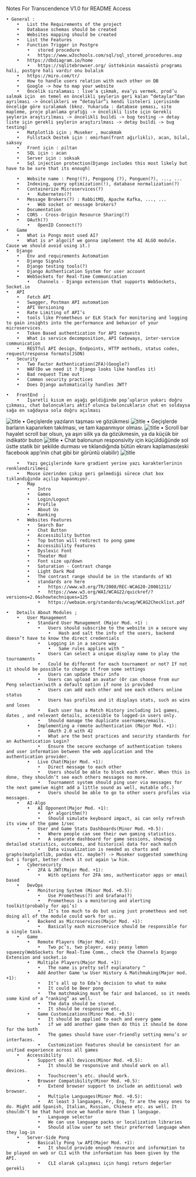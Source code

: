 Notes For Transcendence V1.0 for README Access

    • General :
        •	List the Requirements of the project
        •	Database schemas should be created
        •	Websites mapping should be created
        •	List the Features
        •	Function Trigger in Postgre
            •	stored procedure
            •	https://www.w3schools.com/sql/sql_stored_procedures.asp
        •	https://dbdiagram.io/home
            •	https://sqlitebrowser.org/ üsttekinin masaüstü programı hali, postgre hali vardır onu bulalım
        •	https://miro.com/tr/
        •	How to handle users relation with each other on DB
        •	Google -> how to map your website
        •	Öncelik sıralaması : live’a çıkmak, eva’yı vermek, prod’u salmak için  en temel en öncelikli şeylerin geri kalan “detaylar”dan ayrılması -> öncelikleri ve “detaylar”ı kendi listeleri içerisinde önceliğe göre sıralamak (bknz. Yukarıda : database şeması, site mapleme, proje planlama grafiği -> öncelikli liste için Gerekli şeylerin araştırılması -> öncelikli buildi -> bug testing -> detay liste için gerekli şeylerin araştırılması -> detay buildi -> bug testing)
        •	Matplotlib için ; Museker , mucakmak
        •	Fullstack Destek için : emirhan(front ağırlıklı), acan, bilal, saksoy
        •	Front için : piltan
        •	SQL için : acan
        •	Server için : soksak
        •	Sql injection protection(Django includes this most likely but have to be sure that its enough)

        •	Website name : Peng!(?), Pengpong (?), Ponguen(?), ..., ...
        •	Indexing, query optimization(!), database normalization(?)
        •	Containerize Microservices(?)
            •	Kubernetes(?)
        •	Message Brokers(?) : RabbitMQ, Apache Kafka, ..., ...
            •	Web socket or message brokers?
        •	Documentation
        •	CORS - Cross-Origin Resource Sharing(?)
        •	OAuth(?)
            •	OpenID Connect(?)
    •	Game
        •	What is Pongs most used AI?
        •	What is a* algo(if we gonna implement the AI ALGO module. Cause we should avoid using it.)
    •	Django
        •	Env and requirements Automation
        •	Django Signals
        •	Django testing tools(?)
        •	Django Authentication System for user account
        •	WebSockets for Real-Time Communication
            •	Channels - Django extension that supports WebSockets, Socket.io
    •	API
        •	Fetch API
        •	Swagger, Postman API automation
        •	API Versioning
        •	Rate Limiting of API’s
        •	tools like Prometheus or ELK Stack for monitoring and logging to gain insights into the performance and behavior of your microservices.
        •	Token Based authentication for API requests
        •	What is service decomposition, API Gateways, inter-service communication
        •	RESTful API design, Endpoints, HTTP methods, status codes, request/response formats(JSON)
    •	Security
        •	Two Factor Authentication(2FA)(Google?)
        •	WAF(Do we need it ? Django looks like handles it)
        •	Bad request Time out
        •	Common security practices
        •	Does Django automatically handles JWT?

    •	FrontEnd  ;
        •	İşaretli kısım en aşağı geldiğinde pop’upların yukarı doğru çıkması, chat baloncukları aktif olunca baloncukların chat en soldaysa sağa en sağdaysa sola doğru açılması
![title](Images/Chat%20Box%20Collision%20Fix.png)
        •	Geçişlerde yazıların taşması ve gözükmesi
![title](Images/Text%20Overlap%20With%20Bar%20Fix.png)
        •	Geçişlerde barların kapanırken takılması, ve tam kapanmıyor olması.
![title](Images/Bar's%20Closing%20Fix.png)
        •	Scroll bar hayalet scroll bar olsun, ya aşırı silik ya da gözükmesin, ya da küçük bir indikatör buton
![title](Images/Scroll%20Bar%20Fix.png)
        •	Chat balonunun responsivity için küçüldüğünde sol üstte statik bir şekilde durması ve tıklandığında bütün ekranı kaplaması(eski facebook app’inin chat gibi bir görüntü olabilir)
![title](Images/Chat%20Box%20Responsive%20Fix.png)

        •	Yazı geçişlerinde kare gradient yerine yazı karakterlerinin renklendirilmesi
        •	Mouse üzerinden çıkıp geri gelmediği sürece chat box tıklandığında açılıp kapanmıyor.
        •	Map
            •	Intro
            •	Games
            •	Login/Logout
            •	Profile
            •	About Us
            •	Ranking
        •	Websites Features
            •	Search Bar
            •	Chat Button
            •	Accessibility button
            •	Top button will redirect to pong game
            •	Accessibility Features
            •	Dyslexic Font
            •	Theater Mod
            •	Font size up/down
            •	Saturation - Contrast change
            •	Light Dark Mod
            •	The contrast range should be in the standards of W3
            •	standards are here
                •	https://www.w3.org/TR/2008/REC-WCAG20-20081211/
                •	https://www.w3.org/WAI/WCAG22/quickref/?versions=2.0&showtechniques=125
                •	https://webaim.org/standards/wcag/WCAG2Checklist.pdf

    •	Details About Modules ;
        •	User Management
            •	Standard User Management (Major Mod. +1) :
                •	Users should subscribe to the website in a secure way
                    •	Hash and salt the info of the users, backend doesn’t have to know the direct credentials
                •	Logging in in a secure way
                    •	Same rules applies with ^
                •	Users Can select a unique display name to play the tournaments
                •	Could be different for each tournament or not? If not it should be possible to change it from some settings
                •	Users can update their info
                •	Users can upload an avatar (Or can choose from our Peng selection)with a default option if none is provided
                •	Users can add each other and see each others online status
                •	Users has profiles and it displays stats, such as wins and loses
                •	Each user has a Match History including 1v1 games, dates , and relevant details, accessible to logged-in users only.
                •	Should manage the duplicate usernames/emails.
            •	Implementing a remote authentication (Major Mod. +1):
                •	OAuth 2.0 with 42
                •	What are the best practices and security standards for an Authentication Login?
                •	Ensure the secure exchange of authentication tokens and user information between the web application and the authentication provider.
            •	Live Chat(Major Mod. +1):
                •	Direct message to each other
                •	Users should be able to block each other. When this is done, they shouldn’t see each others messages no more.
                •	Tournament system should ping user via messages for the next game(we might add a little sound as well, mutable ofc.)
                •	Users should be able to go to other users profiles via messages.
        •	AI-Algo
            •	AI Opponent(Major Mod. +1):
                •	A* algorithm(?)
                •	Should simulate keyboard impact, ai can only refresh its view of the game 1/sec
            •	User and Game Stats Dashboards(Minor Mod. +0.5):
                •	Where people can see their own gaming statistics.
                •	A separate dashboard for game sessions, showing detailed statistics, outcomes, and historical data for each match
                •	Data visualization is needed as charts and graphs(matplotlib, pandas etc. maybe?) -> Museker suggested something but i forgot, better check it out again \w him.
        •	Cybersecurity
            •	2FA & JWT(Major Mod. +1):
                •	With options for 2FA sms, authenticator apps or email based
        •	DevOps
            •	Monitoring System (Minor Mod. +0.5):
                •	Use Prometheus(?) and Grafana(?)
                •	Prometheus is a monitoring and alerting toolkit(probably for api’s)
                •	It’s too much to do but using just prometheus and not doing all of the module could work for us.
            •	Backend as Microservices(Major Mod. +1):
                •	Basically each microservice should be responsible for a single task.
        •	Game
            •	Remote Players (Major Mod. +1):
                •	Two pc’s, two player, easy peasy lemon squeezy(WebSockets for Real-Time Comm., check the Channels Django Extension and socket.io
            •	Multiple Players(Major Mod. +1):
                •	The name is pretty self explanatory ^
            •	Add Another Game \w User History & Matchmaking(Major mod. +1):
                •	It’s all up to Eda’s decision to what to make
                •	It could be Beer pong
                •	The matchmaking must be fair and balanced, so it needs some kind of a “ranking” as well.
                •	The data should be stored.
                •	It should be responsive etc.
            •	Game Customizations(Minor Mod. +0.5):
                •	It should be applied to each and every game
                •	if we add another game then do this it should be done for the both
                •	The games should have user-friendly setting menu’s or interfaces.
                •	Customization features should be consistent for an unified experience across all games
        •	Accessibility
            •	Support on All devices(Minor Mod. +0.5):
                •	It should be responsive and should work on all devices.
                •	Touchscreen’s etc. should work.
            •	Browser Compatibility(Minor Mod. +0.5):
                •	Extend browser support to include an additional web browser.
                •	Multiple Languages(Minor Mod. +0.5):
                •	At least 3 languages, Fr, Eng, Tr are the easy ones to do. Might add Spanish, Italian, Russian, Chinese etc. as well. It shouldn’t be that hard once we handle more than 1 language.
                •	Language selector
                •	We can use language packs or localization libraries
                •	Should allow user to set their preferred language when they log-in
        •	Server-Side Pong
            •	Basically Pong \w API(Major Mod. +1):
                •	It should provide enough resource and information to be played on web or CLI with the information has been given by the API.
                •	CLI olarak çalışması için hangi return değerler gerekli